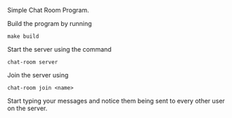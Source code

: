 Simple Chat Room Program.

Build the program by running

```
make build
```

Start the server using the command

```
chat-room server
```

Join the server using

```
chat-room join <name>
```

Start typing your messages and notice them being sent to every other user on the server.
